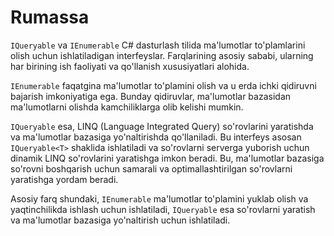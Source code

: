 # Rumassa

`IQueryable` va `IEnumerable` C# dasturlash tilida ma'lumotlar to'plamlarini olish uchun ishlatiladigan interfeyslar. Farqlarining asosiy sababi, ularning har birining ish faoliyati va qo'llanish xususiyatlari alohida. 

`IEnumerable` faqatgina ma'lumotlar to'plamini olish va u erda ichki qidiruvni bajarish imkoniyatiga ega. Bunday qidiruvlar, ma'lumotlar bazasidan ma'lumotlarni olishda kamchiliklarga olib kelishi mumkin. 

`IQueryable` esa, LINQ (Language Integrated Query) so'rovlarini yaratishda va ma'lumotlar bazasiga yo'naltirishda qo'llaniladi. Bu interfeys asosan `IQueryable<T>` shaklida ishlatiladi va so'rovlarni serverga yuborish uchun dinamik LINQ so'rovlarini yaratishga imkon beradi. Bu, ma'lumotlar bazasiga so'rovni boshqarish uchun samarali va optimallashtirilgan so'rovlarni yaratishga yordam beradi. 

Asosiy farq shundaki, `IEnumerable` ma'lumotlar to'plamini yuklab olish va yaqtinchilikda ishlash uchun ishlatiladi, `IQueryable` esa so'rovlarni yaratish va ma'lumotlar bazasiga yo'naltirish uchun ishlatiladi.